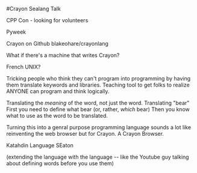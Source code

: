 #Crayon Sealang Talk

CPP Con - looking for volunteers

Pyweek

Crayon on Github blakeohare/crayonlang

What if there's a machine that writes Crayon?

French UNIX?

Tricking people who think they can't program into programming by having them translate keywords and libraries.
Teaching tool to get folks to realize ANYONE can program and think logically.

Translating the _meaning_ of the word, not just the word.
Translating "bear"
First you need to define what bear (or, rather, _which_ bear)
Then you know what to use as the word to be translated.

Turning this into a genral purpose programming language sounds a lot like reinventing the web browser but for Crayon.
A Crayon Browser.

Katahdin Language
SEaton

(extending the language with the language -- like the Youtube guy talking about defining words before you use them)


